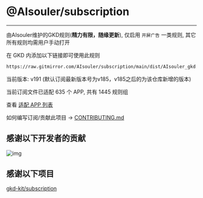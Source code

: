 # @AIsouler/subscription

---

由AIsouler维护的GKD规则(**精力有限，随缘更新**), 仅启用 `开屏广告` 一类规则, 其它所有规则均需用户手动打开

在 GKD 内添加以下链接即可使用此规则

```txt
https://raw.gitmirror.com/AIsouler/subscription/main/dist/AIsouler_gkd.json5
```

当前版本: v191 (默认订阅最新版本号为v185，v185之后的为该仓库新增的版本)

当前订阅文件已适配 635 个 APP, 共有 1445 规则组

查看 [适配 APP 列表](./AppList.md)

如何编写订阅/贡献此项目 -> [CONTRIBUTING.md](./CONTRIBUTING.md)

## 感谢以下开发者的贡献

![img](https://contrib.rocks/image?repo=gkd-kit/subscription&_v=191)

## 感谢以下项目

[gkd-kit/subscription](https://github.com/gkd-kit/subscription)
